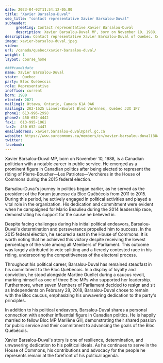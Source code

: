 ```yaml
---
date: 2023-04-02T11:54:12-05:00
title: "Xavier Barsalou-Duval"
seo_title: "contact representative Xavier Barsalou-Duval"
subheader:
     greeting: Contact representative Xavier Barsalou-Duval
     description: Xavier Barsalou-Duval MP, born on November 10, 1988, is a Canadian politician with a notable career in public service.
description: Contact representative Xavier Barsalou-Duval of Quebec. Contact information for Xavier Barsalou-Duval includes email address, phone number, and mailing address.
image: xavier-barsalou-duval.jpeg
video:
url: /canada/quebec/xavier-barsalou-duval/
weight: 1
layout: course_home

####candidate
name: Xavier Barsalou-Duval
state:	Quebec
party: Bloc Québécois
role: Representative
inoffice: current
born: 1988
elected: 2021
mailing1: Ottawa, Ontario, Canada K1A 0A6
mailing2: 202-1625 Lionel-Boulet Blvd Varennes, Quebec J3X 1P7
phone1: 613-996-2998
phone2: 450-652-4442
fax1:  613-995-1062
fax2:  450-652-4447
emailaddress: xavier.barsalou-duval@parl.gc.ca
website: https://www.ourcommons.ca/members/en/xavier-barsalou-duval(88422)
twitter:
facebook:
---
```


Xavier Barsalou-Duval MP, born on November 10, 1988, is a Canadian politician with a notable career in public service. He emerged as a prominent figure in Canadian politics after being elected to represent the riding of Pierre-Boucher—Les Patriotes—Verchères in the House of Commons during the 2015 federal election.

Barsalou-Duval's journey in politics began earlier, as he served as the president of the Forum jeunesse du Bloc Québécois from 2011 to 2015. During this period, he actively engaged in political activities and played a vital role in the organization. His dedication and commitment were evident when he campaigned for Mario Beaulieu during the 2014 leadership race, demonstrating his support for the cause he believed in.

Despite facing challenges during his initial political endeavors, Barsalou-Duval's determination and perseverance propelled him to success. In the 2015 federal election, he secured a seat in the House of Commons. It is worth noting that he achieved this victory despite receiving the lowest percentage of the vote among all Members of Parliament. This outcome was largely attributed to vote splitting and a fiercely contested race in his riding, underscoring the competitiveness of the electoral process.

Throughout his political career, Barsalou-Duval has remained steadfast in his commitment to the Bloc Québécois. In a display of loyalty and conviction, he stood alongside Martine Ouellet during a caucus revolt, marking himself as one of three Bloc MPs who supported her leadership. Furthermore, when seven Members of Parliament decided to resign and sit as Independents on February 28, 2018, Barsalou-Duval chose to remain with the Bloc caucus, emphasizing his unwavering dedication to the party's principles.

In addition to his political endeavors, Barsalou-Duval shares a personal connection with another influential figure in Canadian politics. He is happily married to fellow Bloc MP Marilène Gill, demonstrating their shared passion for public service and their commitment to advancing the goals of the Bloc Québécois.

Xavier Barsalou-Duval's story is one of resilience, determination, and unwavering dedication to his political ideals. As he continues to serve in the House of Commons, his contributions and advocacy for the people he represents remain at the forefront of his political agenda.
